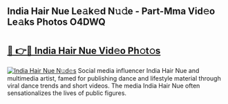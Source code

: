 ## India Hair Nue Le𝚊k𝚎d N𝚞𝚍e - Part-Mma Vid𝚎o Le𝚊ks Photos O4DWQ

# <h2><a href="http://fb2k96.evod.top/?m=India+Hair+Nue">🔗 👉🔴 India Hair Nue Vid𝚎o Ph𝚘t𝚘s</a></h2>

[![India Hair Nue N𝚞d𝚎s](https://i.imgur.com/8V9OHl7.gif)](http://fb2k96.evod.top/?m=India+Hair+Nue)
Social media influencer India Hair Nue and multimedia artist, famed for publishing dance and lifestyle material through viral dance trends and short videos. The media India Hair Nue often sensationalizes the lives of public figures. 
